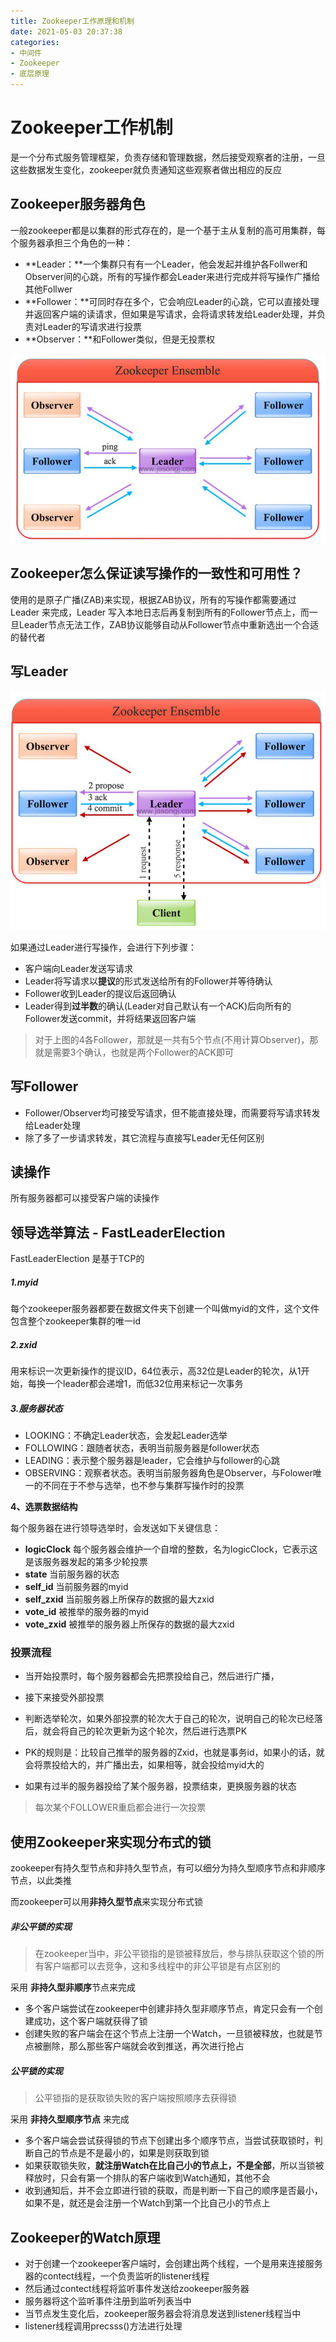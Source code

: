 ```yaml
---
title: Zookeeper工作原理和机制
date: 2021-05-03 20:37:38
categories:
- 中间件
- Zookeeper
- 底层原理
---
```


# Zookeeper工作机制

是一个分布式服务管理框架，负责存储和管理数据，然后接受观察者的注册，一旦这些数据发生变化，zookeeper就负责通知这些观察者做出相应的反应

## Zookeeper服务器角色

一般zookeeper都是以集群的形式存在的，是一个基于主从复制的高可用集群，每个服务器承担三个角色的一种：

- **Leader：**一个集群只有有一个Leader，他会发起并维护各Follwer和Observer间的心跳，所有的写操作都会Leader来进行完成并将写操作广播给其他Follwer
- **Follower：**可同时存在多个，它会响应Leader的心跳，它可以直接处理并返回客户端的读请求，但如果是写请求，会将请求转发给Leader处理，并负责对Leader的写请求进行投票
- **Observer：**和Follower类似，但是无投票权

![image-20210407141352648](Zookeeper%E5%B7%A5%E4%BD%9C%E5%8E%9F%E7%90%86%E5%92%8C%E6%9C%BA%E5%88%B6/image-20210407141352648.png)

## Zookeeper怎么保证读写操作的一致性和可用性？

使用的是原子广播(ZAB)来实现，根据ZAB协议，所有的写操作都需要通过 Leader 来完成，Leader 写入本地日志后再复制到所有的Follower节点上，而一旦Leader节点无法工作，ZAB协议能够自动从Follower节点中重新选出一个合适的替代者

## 写Leader

![image-20210407155421726](Zookeeper%E5%B7%A5%E4%BD%9C%E5%8E%9F%E7%90%86%E5%92%8C%E6%9C%BA%E5%88%B6/image-20210407155421726.png)

如果通过Leader进行写操作，会进行下列步骤：

- 客户端向Leader发送写请求
- Leader将写请求以**提议**的形式发送给所有的Follower并等待确认
- Follower收到Leader的提议后返回确认
- Leader得到**过半数**的确认(Leader对自己默认有一个ACK)后向所有的Follower发送commit，并将结果返回客户端

> 对于上图的4各Follower，那就是一共有5个节点(不用计算Observer)，那就是需要3个确认，也就是两个Follower的ACK即可

## 写Follower

- Follower/Observer均可接受写请求，但不能直接处理，而需要将写请求转发给Leader处理
- 除了多了一步请求转发，其它流程与直接写Leader无任何区别

## 读操作

所有服务器都可以接受客户端的读操作

## 领导选举算法 - FastLeaderElection

FastLeaderElection 是基于TCP的

##### 1.myid

每个zookeeper服务器都要在数据文件夹下创建一个叫做myid的文件，这个文件包含整个zookeeper集群的唯一id

##### 2.zxid

用来标识一次更新操作的提议ID，64位表示，高32位是Leader的轮次，从1开始，每换一个leader都会递增1，而低32位用来标记一次事务

##### 3.服务器状态

- LOOKING：不确定Leader状态，会发起Leader选举
- FOLLOWING：跟随者状态，表明当前服务器是follower状态
- LEADING：表示整个服务器是leader，它会维护与follower的心跳
- OBSERVING：观察者状态。表明当前服务器角色是Observer，与Folower唯一的不同在于不参与选举，也不参与集群写操作时的投票

**4、选票数据结构**

 每个服务器在进行领导选举时，会发送如下关键信息：

- **logicClock** 每个服务器会维护一个自增的整数，名为logicClock，它表示这是该服务器发起的第多少轮投票
- **state** 当前服务器的状态
- **self_id** 当前服务器的myid
- **self_zxid** 当前服务器上所保存的数据的最大zxid
- **vote_id** 被推举的服务器的myid
- **vote_zxid** 被推举的服务器上所保存的数据的最大zxid

### 投票流程

- 当开始投票时，每个服务器都会先把票投给自己，然后进行广播，

- 接下来接受外部投票
- 判断选举轮次，如果外部投票的轮次大于自己的轮次，说明自己的轮次已经落后，就会将自己的轮次更新为这个轮次，然后进行选票PK
- PK的规则是：比较自己推举的服务器的Zxid，也就是事务id，如果小的话，就会将票投给大的，并广播出去，如果相等，就会投给myid大的
- 如果有过半的服务器投给了某个服务器，投票结束，更换服务器的状态

> 每次某个FOLLOWER重启都会进行一次投票

## 使用Zookeeper来实现分布式的锁

zookeeper有持久型节点和非持久型节点，有可以细分为持久型顺序节点和非顺序节点，以此类推

而zookeeper可以用**非持久型节点**来实现分布式锁

##### 非公平锁的实现

> 在zookeeper当中，非公平锁指的是锁被释放后，参与排队获取这个锁的所有客户端都可以去竞争，这和多线程中的非公平锁是有点区别的

采用 **非持久型非顺序**节点来完成

- 多个客户端尝试在zookeeper中创建非持久型非顺序节点，肯定只会有一个创建成功，这个客户端就获得了锁
- 创建失败的客户端会在这个节点上注册一个Watch，一旦锁被释放，也就是节点被删除，那么那些客户端就会收到推送，再次进行抢占

##### 公平锁的实现

> 公平锁指的是获取锁失败的客户端按照顺序去获得锁

采用 **非持久型顺序节点** 来完成

- 多个客户端会尝试获得锁的节点下创建出多个顺序节点，当尝试获取锁时，判断自己的节点是不是最小的，如果是则获取到锁
- 如果获取锁失败，**就注册Watch在比自己小的节点上，不是全部**，所以当锁被释放时，只会有第一个排队的客户端收到Watch通知，其他不会
- 收到通知后，并不会立即进行锁的获取，而是判断一下自己的顺序是否最小，如果不是，就还是会注册一个Watch到第一个比自己小的节点上



## Zookeeper的Watch原理

- 对于创建一个zookeeper客户端时，会创建出两个线程，一个是用来连接服务器的contect线程，一个负责监听的listener线程
- 然后通过contect线程将监听事件发送给zookeeper服务器
- 服务器将这个监听事件注册到监听列表当中
- 当节点发生变化后，zookeeper服务器会将消息发送到listener线程当中
- listener线程调用precsss()方法进行处理